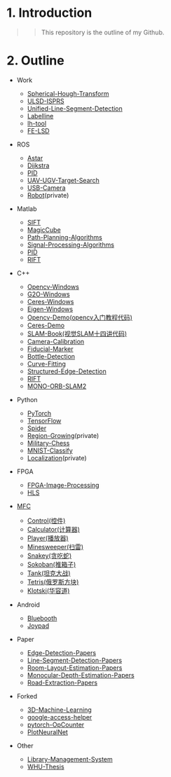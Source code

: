 # 1. Introduction
>>This repository is the outline of my Github.

# 2. Outline
- Work
  - [Spherical-Hough-Transform](https://github.com/lh9171338/Spherical-Hough-Transform)
  - [ULSD-ISPRS](https://github.com/lh9171338/ULSD-ISPRS)
  - [Unified-Line-Segment-Detection](https://github.com/lh9171338/Unified-Line-Segment-Detection)
  - [Labelline](https://github.com/lh9171338/Labelline)
  - [lh-tool](https://github.com/lh9171338/lh-tool)
  - [FE-LSD](https://github.com/lh9171338/FE-LSD)  

- ROS
  - [Astar](https://github.com/lh9171338/Astar)
  - [Dijkstra](https://github.com/lh9171338/Dijkstra)
  - [PID](https://github.com/lh9171338/PID/tree/ROS)
  - [UAV-UGV-Target-Search](https://github.com/lh9171338/UAV-UGV-Target-Search)
  - [USB-Camera](https://github.com/lh9171338/USB-Camera)
  - [Robot](https://github.com/lh9171338/Robot)(private)
  
- Matlab
  - [SIFT](https://github.com/lh9171338/SIFT)
  - [MagicCube](https://github.com/lh9171338/MagicCube)
  - [Path-Planning-Algorithms](https://github.com/lh9171338/Path-Planning-Algorithms)
  - [Signal-Processing-Algorithms](https://github.com/lh9171338/Signal-Processing-Algorithms)
  - [PID](https://github.com/lh9171338/PID/tree/Matlab)
  - [RIFT](https://github.com/lh9171338/RIFT/tree/Matlab)
  
- C++
  - [Opencv-Windows](https://github.com/lh9171338/Opencv-Windows)
  - [G2O-Windows](https://github.com/lh9171338/G2O-Windows)
  - [Ceres-Windows](https://github.com/lh9171338/Ceres-Windows)
  - [Eigen-Windows](https://github.com/lh9171338/Eigen-Windows)
  - [Opencv-Demo(opencv入门教程代码)](https://github.com/lh9171338/Opencv-Demo.git)  
  - [Ceres-Demo](https://github.com/lh9171338/Ceres-Demo)
  - [SLAM-Book(视觉SLAM十四讲代码)](https://github.com/lh9171338/SLAM-Book)
  - [Camera-Calibration](https://github.com/lh9171338/Camera-Calibration)
  - [Fiducial-Marker](https://github.com/lh9171338/Fiducial-Marker)
  - [Bottle-Detection](https://github.com/lh9171338/Bottle-Detection)
  - [Curve-Fitting](https://github.com/lh9171338/Curve-Fitting)
  - [Structured-Edge-Detection](https://github.com/lh9171338/Structured-Edge-Detection)
  - [RIFT](https://github.com/lh9171338/RIFT/tree/Opencv)
  - [MONO-ORB-SLAM2](https://github.com/lh9171338/MONO-ORB-SLAM2)
  
- Python
  - [PyTorch](https://github.com/lh9171338/PyTorch)
  - [TensorFlow](https://github.com/lh9171338/TensorFlow)
  - [Spider](https://github.com/lh9171338/Spider)
  - [Region-Growing](https://github.com/lh9171338/Region-Growing)(private)
  - [Military-Chess](https://github.com/lh9171338/Military-Chess)
  - [MNIST-Classify](https://github.com/lh9171338/MNIST-Classify)
  - [Localization](https://github.com/lh9171338/Localization)(private)
  
- FPGA
  - [FPGA-Image-Processing](https://github.com/lh9171338/FPGA-Image-Processing)
  - [HLS](https://github.com/lh9171338/HLS)
  
- [MFC](https://github.com/lh9171338/MFC)
  - [Control(控件)](https://github.com/lh9171338/MFC/tree/Control)
  - [Calculator(计算器)](https://github.com/lh9171338/MFC/tree/Calculator)
  - [Player(播放器)](https://github.com/lh9171338/MFC/tree/Player)
  - [Minesweeper(扫雷)](https://github.com/lh9171338/MFC/tree/Minesweeper)
  - [Snakey(贪吃蛇)](https://github.com/lh9171338/MFC/tree/Snakey)
  - [Sokoban(推箱子)](https://github.com/lh9171338/MFC/tree/Sokoban)
  - [Tank(坦克大战)](https://github.com/lh9171338/MFC/tree/Tank)
  - [Tetris(俄罗斯方块)](https://github.com/lh9171338/MFC/tree/Tetris)
  - [Klotski(华容道)](https://github.com/lh9171338/MFC/tree/Klotski)

- Android
  - [Bluebooth](https://github.com/lh9171338/Bluetooth)
  - [Joypad](https://github.com/lh9171338/Joypad)  
  
- Paper
  - [Edge-Detection-Papers](https://github.com/lh9171338/Edge-Detection-Papers)
  - [Line-Segment-Detection-Papers](https://github.com/lh9171338/Line-Segment-Detection-Papers)
  - [Room-Layout-Estimation-Papers](https://github.com/lh9171338/Room-Layout-Estimation-Papers)
  - [Monocular-Depth-Estimation-Papers](https://github.com/lh9171338/Monocular-Depth-Estimation-Papers) 
  - [Road-Extraction-Papers](https://github.com/lh9171338/Road-Extraction-Papers)
  
- Forked
  - [3D-Machine-Learning](https://github.com/lh9171338/3D-Machine-Learning)
  - [google-access-helper](https://github.com/lh9171338/google-access-helper)
  - [pytorch-OpCounter](https://github.com/lh9171338/pytorch-OpCounter)  
  - [PlotNeuralNet](https://github.com/lh9171338/PlotNeuralNet)
  
- Other
  - [Library-Management-System](https://github.com/lh9171338/Library-Management-System)
  - [WHU-Thesis](https://github.com/lh9171338/WHU-Thesis)

